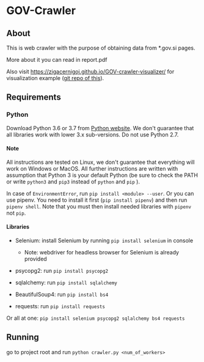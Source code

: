 # GOV-Crawler

## About

This is web crawler with the purpose of obtaining data from *.gov.si pages.

More about it you can read in report.pdf

Also visit https://zigacernigoj.github.io/GOV-crawler-visualizer/ for visualization example ([git repo of this](https://github.com/zigacernigoj/GOV-crawler-visualizer)).

## Requirements

### Python

Download Python 3.6 or 3.7 from [Python website](https://www.python.org/downloads/). 
We don't guarantee that all libraries work with lower 3.x sub-versions. 
Do not use Python 2.7.

#### Note
All instructions are tested on Linux, we don't guarantee that everything will work on Windows or MacOS.
All further instructions are written with assumption that Python 3 is your default Python 
(be sure to check the PATH or write `python3` and `pip3` instead of `python` and `pip` ).

In case of `EnvironmentError`, run `pip install <module> --user`.
Or you can use pipenv. 
You need to install it first (`pip install pipenv`) and then run `pipenv shell`. 
Note that you must then install needed libraries with `pipenv` not `pip`.

#### Libraries

- Selenium: install Selenium by running `pip install selenium` in console
  - Note: webdriver for headless browser for Selenium is already provided

- psycopg2: run `pip install psycopg2`

- sqlalchemy: run `pip install sqlalchemy`

- BeautifulSoup4: run `pip install bs4`

- requests: run `pip install requests`

Or all at one: `pip install selenium psycopg2 sqlalchemy bs4 requests`

## Running

go to project root and run `python crawler.py <num_of_workers>`
